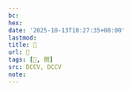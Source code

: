 ```yaml
---
bc:
hex:
date: '2025-10-13T10:27:35+08:00'
lastmod:
title: 􅅗
url: 􅅗
tags: [𨴖, 閦]
src: DCCV, DCCV
note:
---
```

